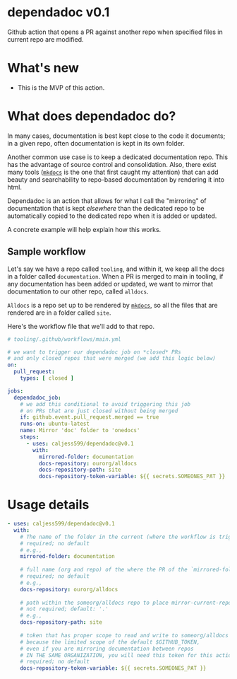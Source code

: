# dependadoc v0.1
Github action that opens a PR against another repo when specified files in current repo are modified.

# What's new
* This is the MVP of this action.

# What does dependadoc do?
In many cases, documentation is best kept close to the code it documents; in a given repo, often documentation is kept in its own folder.

Another common use case is to keep a dedicated documentation repo. This has the advantage of source control and consolidation. Also, there exist many tools ([`mkdocs`](https://www.mkdocs.org/) is the one that first caught my attention) that can add beauty and searchability to repo-based documentation by rendering it into html.

Dependadoc is an action that allows for what I call the "mirroring" of documentation that is kept _elsewhere_ than the dedicated repo to be automatically copied to the dedicated repo when it is added or updated.

A concrete example will help explain how this works.

## Sample workflow
Let's say we have a repo called `tooling`, and within it, we keep all the docs in a folder called `documentation`. When a PR is merged to main in tooling, if any documentation has been added or updated, we want to mirror that documentation to our other repo, called `alldocs`.

`Alldocs` is a repo set up to be rendered by [`mkdocs`](https://www.mkdocs.org/), so all the files that are rendered are in a folder called `site`.

Here's the workflow file that we'll add to that repo.

```yaml
# tooling/.github/workflows/main.yml

# we want to trigger our dependadoc job on *closed* PRs
# and only closed repos that were merged (we add this logic below)
on:
  pull_request:
    types: [ closed ]

jobs:
  dependadoc_job:
    # we add this conditional to avoid triggering this job
    # on PRs that are just closed without being merged
    if: github.event.pull_request.merged == true
    runs-on: ubuntu-latest
    name: Mirror 'doc' folder to 'onedocs'
    steps:
      - uses: caljess599/dependadoc@v0.1
        with:
          mirrored-folder: documentation
          docs-repository: ourorg/alldocs
          docs-repository-path: site
          docs-repository-token-variable: ${{ secrets.SOMEONES_PAT }}


```

# Usage details
```yaml
- uses: caljess599/dependadoc@v0.1
  with:
    # The name of the folder in the current (where the workflow is triggered) repo.
    # required; no default
    # e.g., 
    mirrored-folder: documentation
    
    # full name (org and repo) of the where the PR of the `mirrored-folder` will be opened 
    # required; no default
    # e.g., 
    docs-repository: ourorg/alldocs
    
    # path within the someorg/alldocs repo to place mirror-current-repo folder
    # not required; default: '.'
    # e.g.,
    docs-repository-path: site
    
    # token that has proper scope to read and write to someorg/alldocs
    # because the limited scope of the default $GITHUB_TOKEN, 
    # even if you are mirroring documentation between repos
    # IN THE SAME ORGANIZATION, you will need this token for this action to work
    # required; no default
    docs-repository-token-variable: ${{ secrets.SOMEONES_PAT }}
```
